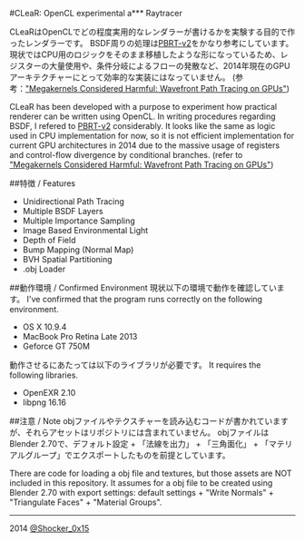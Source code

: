 #CLeaR: OpenCL experimental a\*\*\* Raytracer

CLeaRはOpenCLでどの程度実用的なレンダラーが書けるかを実験する目的で作ったレンダラーです。
BSDF周りの処理は[PBRT-v2](https://github.com/mmp/pbrt-v2)をかなり参考にしています。  
現状ではCPU用のロジックをそのまま移植したような形になっているため、レジスターの大量使用や、条件分岐によるフローの発散など、2014年現在のGPUアーキテクチャーにとって効率的な実装にはなっていません。
(参考：["Megakernels Considered Harmful: Wavefront Path Tracing on GPUs"](https://research.nvidia.com/publication/megakernels-considered-harmful-wavefront-path-tracing-gpus))

CLeaR has been developed with a purpose to experiment how practical renderer can be written using OpenCL.
In writing procedures regarding BSDF, I refered to [PBRT-v2](https://github.com/mmp/pbrt-v2) considerably.
It looks like the same as logic used in CPU implementation for now, so it is not efficient implementation for current GPU architectures in 2014 due to the massive usage of registers and control-flow divergence by conditional branches.
(refer to ["Megakernels Considered Harmful: Wavefront Path Tracing on GPUs"](https://research.nvidia.com/publication/megakernels-considered-harmful-wavefront-path-tracing-gpus))

##特徴 / Features
* Unidirectional Path Tracing
* Multiple BSDF Layers
* Multiple Importance Sampling
* Image Based Environmental Light
* Depth of Field
* Bump Mapping (Normal Map)
* BVH Spatial Partitioning
* .obj Loader

##動作環境 / Confirmed Environment
現状以下の環境で動作を確認しています。
I've confirmed that the program runs correctly on the following environment.

* OS X 10.9.4
* MacBook Pro Retina Late 2013
* Geforce GT 750M

動作させるにあたっては以下のライブラリが必要です。
It requires the following libraries.

* OpenEXR 2.10
* libpng 16.16

##注意 / Note
objファイルやテクスチャーを読み込むコードが書かれていますが、それらアセットはリポジトリには含まれていません。
objファイルはBlender 2.70で、デフォルト設定 + 「法線を出力」 + 「三角面化」 + 「マテリアルグループ」でエクスポートしたものを前提としています。

There are code for loading a obj file and textures, but those assets are NOT included in this repository.
It assumes for a obj file to be created using Blender 2.70 with export settings: default settings + "Write Normals" + "Triangulate Faces" + "Material Groups".

----
2014 [@Shocker_0x15](https://twitter.com/Shocker_0x15)

